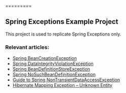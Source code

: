 =========

## Spring Exceptions Example Project

This project is used to replicate Spring Exceptions only.

 
### Relevant articles: 
- [Spring BeanCreationException](http://www.baeldung.com/spring-beancreationexception)
- [Spring DataIntegrityViolationException](http://www.baeldung.com/spring-dataIntegrityviolationexception)
- [Spring BeanDefinitionStoreException](http://www.baeldung.com/spring-beandefinitionstoreexception)
- [Spring NoSuchBeanDefinitionException](http://www.baeldung.com/spring-nosuchbeandefinitionexception)
- [Guide to Spring NonTransientDataAccessException](http://www.baeldung.com/nontransientdataaccessexception)
- [Hibernate Mapping Exception – Unknown Entity](http://www.baeldung.com/hibernate-mappingexception-unknown-entity)
